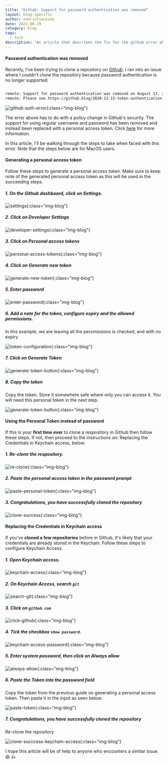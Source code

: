 ```yaml
---
title: "Github: Support for password authentication was removed"
layout: blog-specific
author: eddrichjanzzen
date: 2021-08-29
category: blog
tags:
  - tech
description: "An article that describes the fix for the github error where the support for password authentication was removed. The article shows the step by step guide to fix the issue for MacOS users"
---
```


#### Password authentication was removed

Recently, I've been trying to clone a repository on [Github](github.com). I ran into an issue where I couldn't clone the repository because password authentication is no longer supported. 

```bash

remote: Support for password authentication was removed on August 13, 2021. Please use a personal access token instead.
remote: Please see https://github.blog/2020-12-15-token-authentication-requirements-for-git-operations/ for more information.

```

![github-auth-error](/assets/images/blog/github-auth-error/use-personal-token.png){:class="img-blog"}

The error above has to do with a policy change in Github's security. The support for using regular username and password has been removed and instead been replaced with a personal access token. Click [here](https://github.blog/2020-12-15-token-authentication-requirements-for-git-operations/) for more information.

In this article, I'll be walking through the steps to take when faced with this error. Note that the steps below are for MacOS users. 

#### Generating a personal access token

Follow these steps to generate a personal access token. Make sure to keep note of the generated personal access token as this will be used in the succeeding steps.
>
##### 1. On the Github dashboard, click on Settings. 
>
![settings](/assets/images/blog/github-auth-error/settings.png){:class="img-blog"}

>
##### 2. Click on Developer Settings
>
![developer-settings](/assets/images/blog/github-auth-error/developer-settings.png){:class="img-blog"}

>
##### 3. Click on Personal access tokens
>
![personal-access-tokens](/assets/images/blog/github-auth-error/personal-access-token.png){:class="img-blog"}

>
##### 4. Click on Generate new token
>
![generate-new-token](/assets/images/blog/github-auth-error/generate-new-token.png){:class="img-blog"}

>
##### 5. Enter password
>
![enter-password](/assets/images/blog/github-auth-error/enter-password.png){:class="img-blog"}

>
##### 6. Add a note for the token, configure expiry and the allowed permissions. 
>

In this example, we are leaving all the persmissions is checked, and with no expiry

![token-configuration](/assets/images/blog/github-auth-error/token-configuration.png){:class="img-blog"}

>
##### 7. Click on Generate Token
>
![generate-token-button](/assets/images/blog/github-auth-error/generate-token-button.png){:class="img-blog"}

>
##### 8. Copy the token
>

Copy the token. Store it somewhere safe where only you can access it. You will need this personal token in the next step.

![generate-token-button](/assets/images/blog/github-auth-error/copy-token.png){:class="img-blog"}


#### Using the Personal Token instead of password
If this is your **first time ever** to clone a respository in Github then follow these steps. If not, then proceed to the instructions on: Replacing the Credentials in Keychain access, below.

>
##### 1. Re-clone the respository. 
>
![re-clone](/assets/images/blog/github-auth-error/re-clone.png){:class="img-blog"}


>
##### 2. Paste the personal access token in the password prompt 
>
![paste-personal-token](/assets/images/blog/github-auth-error/paste-personal-token.png){:class="img-blog"}


>
##### 3. Congratulations, you have successfully cloned the repository
![clone-success](/assets/images/blog/github-auth-error/clone-success.png){:class="img-blog"}



#### Replacing the Credentials in Keychain access

If you've **cloned a few repositories** before in Github, it's likely that your credentials are already stored in the Keychain. Follow these steps to configure Keychain Access.

>
##### 1. Open Keychain access. 
>
![keychain-access](/assets/images/blog/github-auth-error/spotlight-keychain-access.png){:class="img-blog"}

>
##### 2. On Keychain Access, search `git`
>
![search-git](/assets/images/blog/github-auth-error/search-git.png){:class="img-blog"}

>
##### 3. Click on `github.com`
>
![click-github](/assets/images/blog/github-auth-error/click-github.png){:class="img-blog"}

>
##### 4. Tick the checkbox `show password`. 
>
![keychain-access-password](/assets/images/blog/github-auth-error/keychain-access-password.png){:class="img-blog"}

>
##### 5. Enter system password, then click on Always allow
>
![always-allow](/assets/images/blog/github-auth-error/always-allow.png){:class="img-blog"}

>
##### 6. Paste the Token into the password field
>

Copy the token from the previous guide on generating a personal access token. Then paste it in the input as seen below: 

![paste-token](/assets/images/blog/github-auth-error/paste-token.png){:class="img-blog"}


>
##### 7. Congratulations, you have successfully cloned the repository
>

Re-clone the repository


![clone-succcess-keychain-access](/assets/images/blog/github-auth-error/clone-success-keychain-access.png){:class="img-blog"}


I hope this article will be of help to anyone who encounters a similar issue. :smile: :thumbsup:
